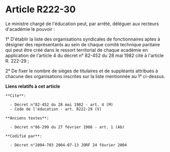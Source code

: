 # Article R222-30

Le ministre chargé de l'éducation peut, par arrêté, déléguer aux recteurs d'académie le pouvoir :

1° D'établir la liste des organisations syndicales de fonctionnaires aptes à désigner des représentants au sein de chaque
comité technique paritaire qui peut être créé dans le ressort territorial de chaque académie en application de l'article 4 du
décret n° 82-452 du 28 mai 1982 cité à l'article R. 222-29 ;

2° De fixer le nombre de sièges de titulaires et de suppléants attribués à chacune des organisations inscrites sur la liste
mentionnée au 1° ci-dessus.

**Liens relatifs à cet article**

	**Cite**:

	  - Décret n°82-452 du 28 mai 1982 - art. 4 (M)
	  - Code de l'éducation - art. R222-29 (V)

	**Anciens textes**:

	  - Décret n°86-299 du 27 février 1986 - art. 1 (Ab)

	**Codifié par**:

	  - Décret n°2004-703 2004-07-13 JORF 24 février 2004
